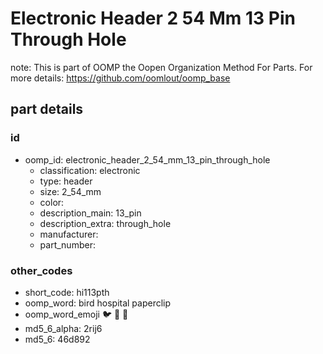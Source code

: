 # Electronic Header 2 54 Mm 13 Pin Through Hole  

note: This is part of OOMP the Oopen Organization Method For Parts. For more details: https://github.com/oomlout/oomp_base

##  part details





### id
* oomp_id: electronic_header_2_54_mm_13_pin_through_hole
  * classification: electronic
  * type: header
  * size: 2_54_mm
  * color: 
  * description_main: 13_pin
  * description_extra: through_hole
  * manufacturer: 
  * part_number: 

### other_codes
* short_code: hi113pth
* oomp_word: bird hospital paperclip
* oomp_word_emoji :bird: :hospital: :paperclip:
* md5_6_alpha: 2rij6
* md5_6: 46d892
